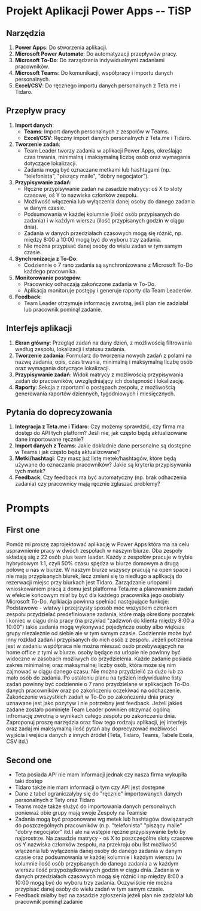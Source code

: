 # Projekt Aplikacji Power Apps -- TiSP

## Narzędzia
1. **Power Apps**: Do stworzenia aplikacji.
2. **Microsoft Power Automate**: Do automatyzacji przepływów pracy.
3. **Microsoft To-Do**: Do zarządzania indywidualnymi zadaniami pracowników.
4. **Microsoft Teams**: Do komunikacji, współpracy i importu danych personalnych.
5. **Excel/CSV**: Do ręcznego importu danych personalnych z Teta.me i Tidaro.

## Przepływ pracy
1. **Import danych**:
   - **Teams**: Import danych personalnych z zespołów w Teams.
   - **Excel/CSV**: Ręczny import danych personalnych z Teta.me i Tidaro.
2. **Tworzenie zadań**:
   - Team Leader tworzy zadania w aplikacji Power Apps, określając czas trwania, minimalną i maksymalną liczbę osób oraz wymagania dotyczące lokalizacji.
   - Zadania mogą być oznaczane metkami lub hashtagami (np. "telefonista", "piszący maile", "dobry negocjator").
3. **Przypisywanie zadań**:
   - Ręczne przypisywanie zadań na zasadzie matrycy: oś X to sloty czasowe, oś Y to nazwiska członków zespołu.
   - Możliwość włączenia lub wyłączenia danej osoby do danego zadania w danym czasie.
   - Podsumowania w każdej kolumnie (ilość osób przypisanych do zadania) i w każdym wierszu (ilość przypisanych godzin w ciągu dnia).
   - Zadania w danych przedziałach czasowych mogą się różnić, np. między 8:00 a 10:00 mogą być do wyboru trzy zadania.
   - Nie można przypisać danej osoby do wielu zadań w tym samym czasie.
4. **Synchronizacja z To-Do**:
   - Codziennie o 7 rano zadania są synchronizowane z Microsoft To-Do każdego pracownika.
5. **Monitorowanie postępów**:
   - Pracownicy odhaczają zakończone zadania w To-Do.
   - Aplikacja monitoruje postępy i generuje raporty dla Team Leaderów.
6. **Feedback**:
   - Team Leader otrzymuje informację zwrotną, jeśli plan nie zadziałał lub pracownik pominął zadanie.

## Interfejs aplikacji
1. **Ekran główny**: Przegląd zadań na dany dzień, z możliwością filtrowania według zespołu, lokalizacji i statusu zadania.
2. **Tworzenie zadania**: Formularz do tworzenia nowych zadań z polami na nazwę zadania, opis, czas trwania, minimalną i maksymalną liczbę osób oraz wymagania dotyczące lokalizacji.
3. **Przypisywanie zadań**: Widok matrycy z możliwością przypisywania zadań do pracowników, uwzględniający ich dostępność i lokalizację.
4. **Raporty**: Sekcja z raportami o postępach zespołu, z możliwością generowania raportów dziennych, tygodniowych i miesięcznych.

## Pytania do doprecyzowania
1. **Integracja z Teta.me i Tidaro**: Czy możemy sprawdzić, czy firma ma dostęp do API tych platform? Jeśli nie, jak często będą aktualizowane dane importowane ręcznie?
2. **Import danych z Teams**: Jakie dokładnie dane personalne są dostępne w Teams i jak często będą aktualizowane?
3. **Metki/hashtagi**: Czy masz już listę metek/hashtagów, które będą używane do oznaczania pracowników? Jakie są kryteria przypisywania tych metek?
4. **Feedback**: Czy feedback ma być automatyczny (np. brak odhaczenia zadania) czy pracownicy mają ręcznie zgłaszać problemy?


# Prompts

## First one
Pomóż mi proszę zaprojektować aplikację w Power Apps która ma na celu usprawnienie pracy w dwóch zespołach w naszym biurze. Oba zespoły składają się z 22 osób plus team leader. Każdy z zespołów pracuje w trybie hybrydowym 1:1, czyli 50% czasu spędza w biurze domowym a drugą połowę u nas w biurze. W naszym biurze wszyscy pracują na open space i nie mają przypisanych biurek, lecz zmieni się to niedługo a aplikacją do rezerwacji miejsc przy biurkach jest Tidaro. Zarządzanie urlopami i wnioskowaniem pracą z domu jest platforma Teta.me a planowaniem zadań w efekcie końcowym miał by być dla każdego pracownika jego osobisty Microsoft To-Do. Aplkiacja powinna spełniać następujące funkcje: Podstawowe -  włatwy i przejrzysty sposób móc wszystkim członkom zespołu przydzielać predefiniowane zadania, które mają określony początek i koniec w ciągu dnia pracy (na przykład "zadzwoń do klienta między 8:00 a 10:00") takie zadania mogą wykonywać pojedyńcze osoby albo większe grupy niezależnie od siebie ale w tym samym czasie. Codziennie może być inny rozkład zadań i przypisanych do nich osób z zespołu. Jeżeli potrzebna jest w zadaniu współpraca nie można mieszać osób przebywających na home office z tymi w biurze. osoby będące na urlopie nie powinny być widoczne w zasobach możliwych do przydzielenia. Każde zadanie posiada zakres minimalnej oraz maksymalnej liczby osób, która może się nim zajmować w ciągu danego czasu. Nie można przydzielić za dużo lub za mało osób do zadania. Po ustaleniu planu na tydzień indywidualne listy zadań powinny być codziennie o 7 rano przydzielane w aplikacjach To-Do danych pracowników oraz po zakończeniu oczekiwać na odchaczenie. Zakończenie wszystkich zadań w To-Do po zakończeniu dnia pracy uznawane jest jako pozytyw i nie potrzebny jest feedback. Jeżeli jakieś zadane zostało pominięte Team Leader powinien otrzymać ogólną infromację zwrotną o wynikach całego zespołu po zakończeniu dnia. Zaproponuj proszę narzędzia oraz flow tego rodzaju aplikacji, jej interfejs oraz zadaj mi maksymalną ilość pytań aby doprecyzować możliwości wyjścia i wejścia danych z innych źródeł (Teta, Tidaro, Teams, Tabele Exela, CSV itd.)

## Second one
- Teta posiada API nie mam informacji jednak czy nasza firma wykupiła taki dostęp
- Tidaro także nie mam informacji o tym czy API jest dostępne
- Dane z tabel ograniczałyby się do "ręcznie" importowanych danych personalnych z Tety oraz Tidaro
- Teams może także służyć do importowania danych personalnych ponieważ obie grupy mają swoje Zespoły na Teamsie
- Zadania mogą być proponowane wg metek lub hashtagów dowiązanych do poszczególnych pracowników (n.p. "telefonista" "piszący maile" "dobry negocjator" itd.) ale na wstępie ręczne przypisywanie było by najprostrze. Na zasadzie matrycy - oś X to poszczególne sloty czasowe oś Y nazwiska członków zespołu, na przekroju obu list możliwość włączenia lub wyłączenia danej osoby do danego zadania w danym czasie oraz podsumowania w każdej kolumnie i każdym wierszu (w kolumnie ilość osób przypisanych do danego zadania a w każdym wierszu ilość przypożądkowanych godzin w ciągu dnia. Zadania w danych przedziałach czasowych mogą się różnić i np między 8:00 a 10:00 mogą być do wyboru trzy zadania. Oczywiście nie można przypisać danej osoby do wielu zadań w tym samym czasie.
- Feedback miałby być na zasadzie zgłoszenia jeżeli plan nie zadziałał lub pracownik pominął zadanie
